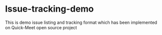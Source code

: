 # Issue-tracking-demo
This is demo issue listing and tracking format which has been implemented on Quick-Meet open source project
